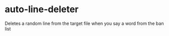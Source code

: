 # auto-line-deleter
Deletes a random line from the target file when you say a word from the ban list
